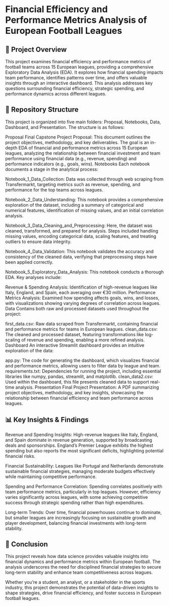 # Financial Efficiency and Performance Metrics Analysis of European Football Leagues

## 📌 Project Overview

This project examines financial efficiency and performance metrics of football teams across 15 European leagues, providing a comprehensive Exploratory Data Analysis (EDA). It explores how financial spending impacts team performance, identifies patterns over time, and offers valuable insights through an interactive dashboard. This analysis addresses key questions surrounding financial efficiency, strategic spending, and performance dynamics across different leagues.

## 📂 Repository Structure

This project is organized into five main folders: Proposal, Notebooks, Data, Dashboard, and Presentation. The structure is as follows:

Proposal
Final Capstone Project Proposal: This document outlines the project objectives, methodology, and key deliverables. The goal is an in-depth EDA of financial and performance metrics across 15 European leagues, analyzing the relationship between financial investment and team performance using financial data (e.g., revenue, spending) and performance indicators (e.g., goals, wins).
Notebooks
Each notebook documents a stage in the analytical process:

Notebook_1_Data_Collection: Data was collected through web scraping from Transfermarkt, targeting metrics such as revenue, spending, and performance for the top teams across leagues.

Notebook_2_Data_Understanding: This notebook provides a comprehensive exploration of the dataset, including a summary of categorical and numerical features, identification of missing values, and an initial correlation analysis.

Notebook_3_Data_Cleaning_and_Preprocessing: Here, the dataset was cleaned, transformed, and prepared for analysis. Steps included handling missing values, encoding categorical data, scaling features, and treating outliers to ensure data integrity.

Notebook_4_Data_Validation: This notebook validates the accuracy and consistency of the cleaned data, verifying that preprocessing steps have been applied correctly.

Notebook_5_Exploratory_Data_Analysis: This notebook conducts a thorough EDA. Key analyses include:

Revenue & Spending Analysis: Identification of high-revenue leagues like Italy, England, and Spain, each averaging over €30 million.
Performance Metrics Analysis: Examined how spending affects goals, wins, and losses, with visualizations showing varying degrees of correlation across leagues.
Data
Contains both raw and processed datasets used throughout the project:

first_data.csv: Raw data scraped from Transfermarkt, containing financial and performance metrics for teams in European leagues.
clean_data.csv: The cleaned and processed dataset, featuring transformations like log-scaling of revenue and spending, enabling a more refined analysis.
Dashboard
An interactive Streamlit dashboard provides an intuitive exploration of the data:

app.py: The code for generating the dashboard, which visualizes financial and performance metrics, allowing users to filter data by league and team.
requirements.txt: Dependencies for running the project, including essential libraries like numpy, pandas, streamlit, and matplotlib.
clean_data2.csv: Used within the dashboard, this file presents cleaned data to support real-time analysis.
Presentation
Final Project Presentation: A PDF summarizing project objectives, methodology, and key insights, showcasing the relationship between financial efficiency and team performance across leagues.

## 📊 Key Insights & Findings

Revenue and Spending Insights: High-revenue leagues like Italy, England, and Spain dominate in revenue generation, supported by broadcasting deals and sponsorships. England’s Premier League exhibits the highest spending but also reports the most significant deficits, highlighting potential financial risks.

Financial Sustainability: Leagues like Portugal and Netherlands demonstrate sustainable financial strategies, managing moderate budgets effectively while maintaining competitive performance.

Spending and Performance Correlation: Spending correlates positively with team performance metrics, particularly in top leagues. However, efficiency varies significantly across leagues, with some achieving competitive success through strategic spending rather than high expenditures.

Long-term Trends: Over time, financial powerhouses continue to dominate, but smaller leagues are increasingly focusing on sustainable growth and player development, balancing financial investments with long-term stability.

## 🔑 Conclusion

This project reveals how data science provides valuable insights into financial dynamics and performance metrics within European football. The analysis underscores the need for disciplined financial strategies to secure long-term stability and enhance team competitiveness across leagues.

Whether you’re a student, an analyst, or a stakeholder in the sports industry, this project demonstrates the potential of data-driven insights to shape strategies, drive financial efficiency, and foster success in European football leagues.
